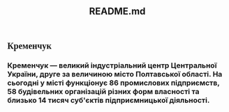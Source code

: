 <DOCTYPE html>
<html>
<head>
<meta charset="utf-8">
<title>Завдання 7</title>
<link rel="stylesheet" href=style.css">
</head>
<body>
  <header>
    <h2>README.md</h2>
  </header>
    <h1>Кременчук</h1>
  <section>
     <h3>Кременчук — великий індустріальний центр Центральної України, друге за величиною місто Полтавської області. На сьогодні у місті функціонує 86 промислових підприємств, 58 будівельних організацій різних форм власності та близько 14 тисяч суб'єктів підприємницької діяльності.
   </h3>
    <style> 
     h1 {
       font-size: 20;
       font-family: Verdana;
       color: #333366
         text-align: center
         background-color: blue;
     background-image: url(220px-Жовтневий(Кременчук).jpg)
     background-size: 100%
     }
  </style>
  </section>
</body>
</html>
